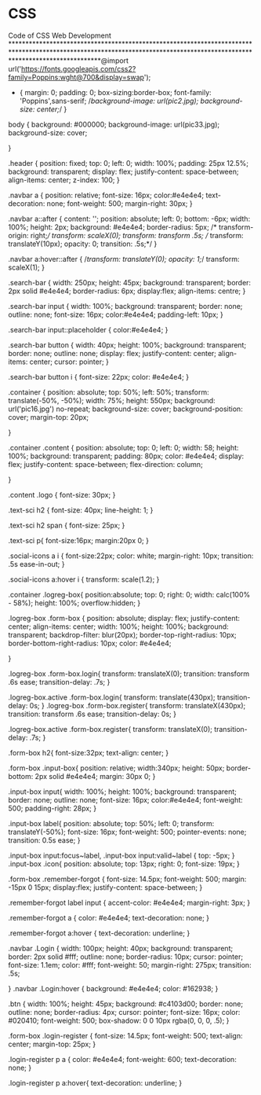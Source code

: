 # CSS
Code of CSS Web Development
*************************************************************************************************************************************************************************@import url('https://fonts.googleapis.com/css2?family=Poppins:wght@700&display=swap');

* {
    margin: 0;
    padding: 0;
    box-sizing:border-box;
    font-family: 'Poppins',sans-serif; 
    /*background-image: url(pic2.jpg);
    background-size: center;*/
}

body {
    background: #000000;
    background-image: url(pic33.jpg);
    background-size: cover;
    
}

.header {
    position: fixed;
    top: 0;
    left: 0;
    width: 100%;
    padding: 25px 12.5%;
    background: transparent;
    display: flex;
    justify-content: space-between;
    align-items: center;
    z-index: 100; 
}

.navbar a {
    position: relative;
    font-size: 16px;
    color:#e4e4e4;
    text-decoration: none;
    font-weight: 500;
    margin-right: 30px;
}

.navbar a::after {
    content: '';
    position: absolute;
    left: 0;
    bottom: -6px;
    width: 100%;
    height: 2px;
    background: #e4e4e4;
    border-radius: 5px;
   /* transform-origin: right;*/
    transform: scaleX(0);
    transform: transform .5s;
   /* transform: translateY(10px);
    opacity: 0;
    transition: .5s;*/
}

.navbar a:hover::after {
    /*transform: translateY(0);
    opacity: 1;*/
    transform: scaleX(1);
}

.search-bar {
    width: 250px;
    height: 45px;
    background: transparent;
    border: 2px solid #e4e4e4;
    border-radius: 6px;
    display:flex;
    align-items: centre;
}

.search-bar input {
    width: 100%;
    background: transparent;
    border: none;
    outline: none;
    font-size: 16px;
    color:#e4e4e4;
    padding-left: 10px;
}

.search-bar input::placeholder {
    color:#e4e4e4;
}

.search-bar button {
    width: 40px;
    height: 100%;
    background: transparent;
    border: none;
    outline: none;
    display: flex;
    justify-content: center;
    align-items: center;
    cursor: pointer;
}

.search-bar button i {
    font-size: 22px;
    color: #e4e4e4;
}

.container {
    position: absolute;
    top: 50%;
    left: 50%;
    transform: translate(-50%, -50%);
    width: 75%;
    height: 550px;
    background: url('pic16.jpg') no-repeat;
    background-size: cover;
    background-position: cover;
    margin-top: 20px;

}

.container .content {
    position: absolute;
    top: 0;
    left: 0;
    width: 58;
    height: 100%;
    background: transparent;
    padding: 80px; 
    color: #e4e4e4;
    display: flex;
    justify-content: space-between;
    flex-direction: column;

}

.content .logo {
    font-size: 30px;
}

.text-sci h2 {
    font-size: 40px;
    line-height: 1; 
}

.text-sci h2 span {
    font-size: 25px;
}

.text-sci p{
    font-size:16px;
    margin:20px 0;
}

.social-icons a i {
    font-size:22px;
    color: white;
    margin-right: 10px;
    transition: .5s ease-in-out;
}

.social-icons a:hover i {
    transform: scale(1.2);
}




.container .logreg-box{
    position:absolute;
    top: 0;
    right: 0;
    width: calc(100% - 58%);
    height: 100%;
    overflow:hidden;
}


.logreg-box .form-box {
    position: absolute;
    display: flex;
    justify-content: center;
    align-items: center;
    width: 100%;
    height: 100%;
    background: transparent;
    backdrop-filter: blur(20px);
    border-top-right-radius: 10px;
    border-bottom-right-radius: 10px;
    color: #e4e4e4;

}

.logreg-box .form-box.login{
    transform: translateX(0);
    transition: transform .6s ease;
    transition-delay: .7s;
}

.logreg-box.active .form-box.login{
    transform: translate(430px);
    transition-delay: 0s;
}
.logreg-box .form-box.register{
    transform: translateX(430px);
    transition: transform .6s ease;
    transition-delay: 0s;
}

.logreg-box.active .form-box.register{
    transform: translateX(0);
    transition-delay: .7s;
}

.form-box h2{
    font-size:32px;
    text-align: center;
}

.form-box .input-box{
    position: relative;
    width:340px;
    height: 50px;
    border-bottom: 2px solid #e4e4e4;
    margin: 30px 0;
}

.input-box input{
    width: 100%;
    height: 100%;
    background: transparent;
    border: none;
    outline: none;
    font-size: 16px;
    color:#e4e4e4;
    font-weight: 500;
    padding-right: 28px;
}

.input-box label{
    position: absolute;
    top: 50%;
    left: 0;
    transform: translateY(-50%);
    font-size: 16px;
    font-weight: 500;
    pointer-events: none;
    transition: 0.5s ease;
}

.input-box input:focus~label,
.input-box input:valid~label {
    top: -5px;
}
.input-box .icon{
    position: absolute;
    top: 13px;
    right: 0;
    font-size: 19px;
}

.form-box .remember-forgot {
    font-size: 14.5px;
    font-weight: 500;
    margin: -15px 0 15px;
    display:flex;
    justify-content: space-between;
}

.remember-forgot label input {
    accent-color: #e4e4e4;
    margin-right: 3px;
}

.remember-forgot a {
    color: #e4e4e4;
    text-decoration: none;
}

.remember-forgot a:hover {
    text-decoration: underline;
}

.navbar .Login {
    width: 100px;
    height: 40px;
    background: transparent;
    border: 2px solid #fff;
    outline: none;
    border-radius: 10px;
    cursor: pointer;
    font-size: 1.1em;
    color: #fff;
    font-weight: 50;
    margin-right: 275px;
    transition: .5s;

}
.navbar .Login:hover {
    background: #e4e4e4;
    color: #162938;
}

.btn {
    width: 100%;
    height: 45px;
    background: #c4103d00;
    border: none;
    outline: none;
    border-radius: 4px;
    cursor: pointer;
    font-size: 16px;
    color: #020410;
    font-weight: 500;
    box-shadow: 0 0 10px rgba(0, 0, 0, .5);
}

.form-box .login-register {
    font-size: 14.5px;
    font-weight: 500;
    text-align: center;
    margin-top: 25px;
}

.login-register p a {
    color: #e4e4e4;
    font-weight: 600;
    text-decoration: none;
}

.login-register p a:hover{
    text-decoration: underline;
}



